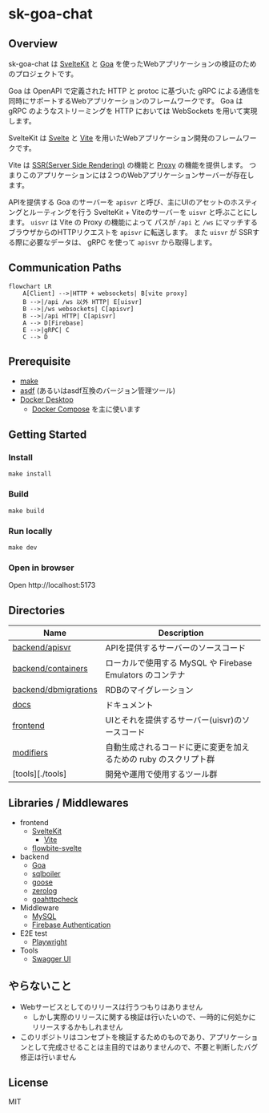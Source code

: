 # sk-goa-chat

## Overview

sk-goa-chat は [SvelteKit](https://kit.svelte.dev/) と [Goa](https://goa.design/) を使ったWebアプリケーションの検証のためのプロジェクトです。

Goa は OpenAPI で定義された HTTP と protoc に基づいた gRPC による通信を同時にサポートするWebアプリケーションのフレームワークです。 
Goa は gRPC のようなストリーミングを HTTP においては WebSockets を用いて実現します。

SvelteKit は [Svelte](https://svelte.dev/) と [Vite](https://vitejs.dev/) を用いたWebアプリケーション開発のフレームワークです。

Vite は [SSR(Server Side Rendering)](https://ja.vitejs.dev/guide/ssr.html) の機能と [Proxy](https://ja.vitejs.dev/config/server-options.html#server-proxy) の機能を提供します。
つまりこのアプリケーションには２つのWebアプリケーションサーバーが存在します。


APIを提供する Goa のサーバーを `apisvr` と呼び、主にUIのアセットのホスティングとルーティングを行う SvelteKit + Viteのサーバーを `uisvr` と呼ぶことにします。
`uisvr` は Vite の Proxy の機能によって パスが `/api` と `/ws` にマッチするブラウザからのHTTPリクエストを `apisvr` に転送します。
また `uisvr` が SSRする際に必要なデータは、 gRPC を使って `apisvr` から取得します。

## Communication Paths

```mermaid
flowchart LR
    A[Client] -->|HTTP + websockets| B[vite proxy]
    B -->|/api /ws 以外 HTTP| E[uisvr]
    B -->|/ws websockets| C[apisvr]
    B -->|/api HTTP| C[apisvr]
    A --> D[Firebase]
    E -->|gRPC| C
    C --> D
```

## Prerequisite

- [make](https://www.gnu.org/software/make/manual/make.html)
- [asdf](https://asdf-vm.com/) (あるいはasdf互換のバージョン管理ツール)
- [Docker Desktop](https://www.docker.com/ja-jp/products/docker-desktop/)
    - [Docker Compose](https://docs.docker.com/compose/) を主に使います


## Getting Started

### Install

```
make install
```

### Build

```
make build
```

### Run locally

```
make dev
```

### Open in browser

Open http://localhost:5173 

## Directories

Name                                    | Description
----------------------------------------|------------------
[backend/apisvr](./apisvr/)             | APIを提供するサーバーのソースコード
[backend/containers](./containers/)     | ローカルで使用する MySQL や Firebase Emulators のコンテナ
[backend/dbmigrations](./dbmigrations/) | RDBのマイグレーション
[docs](./docs/)                         | ドキュメント
[frontend](./frontend/)                 | UIとそれを提供するサーバー(uisvr)のソースコード
[modifiers](./modifiers/)               | 自動生成されるコードに更に変更を加えるための ruby のスクリプト群
[tools][./tools]                        | 開発や運用で使用するツール群


## Libraries / Middlewares

- frontend
  - [SvelteKit](https://kit.svelte.dev/)
      - [Vite](https://vitejs.dev/)
  - [flowbite-svelte](https://flowbite-svelte.com/)
- backend
  - [Goa](https://goa.design/)
  - [sqlboiler](https://github.com/volatiletech/sqlboiler)
  - [goose](https://github.com/pressly/goose)
  - [zerolog](https://github.com/rs/zerolog)
  - [goahttpcheck](https://github.com/ikawaha/goahttpcheck)
- Middleware
  - [MySQL](https://www.mysql.com/)
  - [Firebase Authentication](https://firebase.google.com/docs/auth?hl=ja)
- E2E test
  - [Playwright](https://playwright.dev/)
- Tools
  - [Swagger UI](https://swagger.io/tools/swagger-ui/)

## やらないこと

- Webサービスとしてのリリースは行うつもりはありません
    - しかし実際のリリースに関する検証は行いたいので、一時的に何処かにリリースするかもしれません
- このリポジトリはコンセプトを検証するためのものであり、アプリケーションとして完成させることは主目的ではありませんので、不要と判断したバグ修正は行いません

## License

MIT
